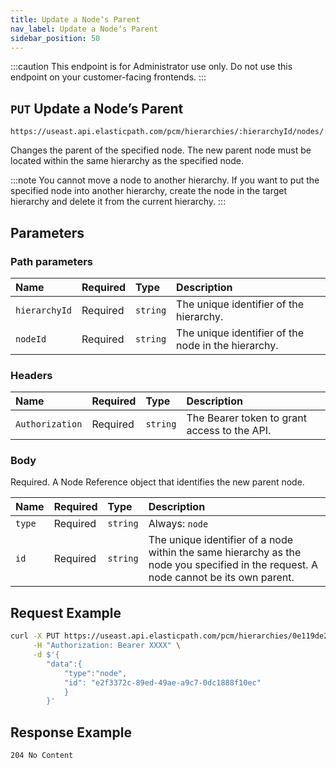 ```yaml
---
title: Update a Nodeʼs Parent
nav_label: Update a Nodeʼs Parent
sidebar_position: 50
---
```


:::caution
This endpoint is for Administrator use only. Do not use this endpoint on your customer-facing frontends.
:::

## `PUT` Update a Nodeʼs Parent

```http
https://useast.api.elasticpath.com/pcm/hierarchies/:hierarchyId/nodes/:nodeId/relationships/parent
```

Changes the parent of the specified node. The new parent node must be located within the same hierarchy as the specified node.

:::note
You cannot move a node to another hierarchy. If you want to put the specified node into another hierarchy, create the node in the target hierarchy and delete it from the current hierarchy.
:::

## Parameters

### Path parameters

| Name | Required | Type | Description |
| :--- | :--- | :--- | :--- |
| `hierarchyId` | Required | `string` | The unique identifier of the hierarchy. |
| `nodeId` | Required | `string` | The unique identifier of the node in the hierarchy. |

### Headers

| Name | Required | Type | Description |
| :--- | :--- | :--- | :--- |
| `Authorization` | Required | `string` | The Bearer token to grant access to the API. |

### Body

Required. A Node Reference object that identifies the new parent node.

| Name | Required | Type | Description |
| :--- | :--- | :--- | :--- |
| `type` | Required | `string` | Always: `node` |
| `id` | Required | `string` | The unique identifier of a node within the same hierarchy as the node you specified in the request. A node cannot be its own parent. |

## Request Example

```bash
curl -X PUT https://useast.api.elasticpath.com/pcm/hierarchies/0e119de2-5fb0-4bca-9b84-b3fc6c903007/nodes/de3c3590-4138-4943-b04d-d7b7dc48fa54/relationships/parent \
     -H "Authorization: Bearer XXXX" \
     -d $'{
        "data":{
            "type":"node",
            "id": "e2f3372c-89ed-49ae-a9c7-0dc1888f10ec"
            }
        }'
```

## Response Example

`204 No Content`

